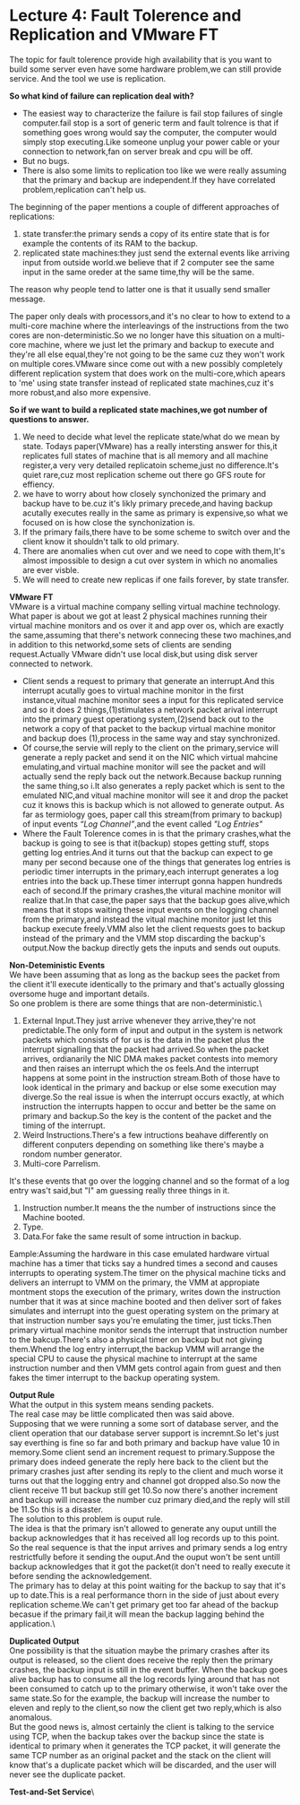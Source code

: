 # Lecture 4: Fault Tolerence and Replication and VMware FT
The topic for fault tolerence provide high availability that is you want to build some server even have some hardware problem,we can still provide service.
And the tool we use is replication.

**So what kind of failure can replication deal with?**
* The easiest way to characterize the failure is fail stop failures of single computer.fail stop is a sort of generic term and fault tolrence is that if something goes wrong would say the computer,
the computer would simply stop executing.Like someone unplug your power cable or your connection to network,fan on server break and cpu will be off.
* But no bugs.
* There is also some limits to replication too like we were really assuming that the primary and backup are independent.If they have correlated problem,replication can't help us.


The beginning of the paper mentions a couple of different approaches of replications:
1. state transfer:the primary sends a copy of its entire state that is for example the contents of its RAM to the backup.
2. replicated state machines:they just send the external events like arriving input from outside world.we believe that if 2 computer see the same input in the same oreder at the same time,thy will be the same.

The reason why people tend to latter one is that it usually send smaller message.

The paper only deals with processors,and it's no clear to how to extend to a multi-core machine where the interleavings of the instructions from the two cores are non-deterministic.So we no longer have this situation on a multi-core machine, where we just let the primary and backup to execute and they're all else equal,they're not going to be the same cuz they won't work on multiple cores.VMware since come out with a new possibly completely different replication system that does work on the multi-core,which apears to 'me' using state transfer instead of replicated state machines,cuz it's more robust,and also more expensive.

**So if we want to build a replicated state machines,we got number of questions to answer.**
1. We need to decide what level the replicate state/what do we mean by state. Todays paper(VMware) has a really intersting answer for this,it replicates full states of machine that is all memory and all machine register,a very very detailed replicatoin scheme,just no difference.It's quiet rare,cuz most replication scheme out there go GFS route for effiency.
2. we have to worry about how closely synchonized the primary and backup have to be.cuz it's likly primary precede,and having backup acutally executes really in the same as primary is expensive,so what we focused on is how close the synchonization is.
3. If the primary fails,there have to be some scheme to switch over and the client know it shouldn't talk to old primary.
4. There are anomalies when cut over and we need to cope with them,It's almost impossible to design a cut over system in which no anomalies are ever visble.
5. We will need to create new replicas if one fails forever, by state transfer.

**VMware FT**\
VMware is a virtual machine company selling virtual machine technology.
What paper is about we got at least 2 physical machines running their virtual machine monitors and os over it and app over os, which are exactly the same,assuming that there's network connecing these two machines,and in addition to this networkd,some sets of clients are sending request.Actually VMware didn't use local disk,but using disk server connected to network.

* Client sends a request to primary that generate an interrupt.And this interrupt acutally goes to virtual machine monitor in the first instance,vitual machine monitor sees a input for this replicated service and so it does 2 things,(1)stimulates a network packet arival interrupt into the primary guest operationg system,(2)send back out to the network a copy of that packet to the backup virtual machine monitor and backup does (1),process in the same way and stay synchronized.
* Of course,the servie will reply to the client on the primary,service will generate a reply packet and send it on the NIC which virtual mahcine emulating,and virtual machine monitor will see the packet and will actually send the reply back out the network.Because backup running the same thing,so i.It also generates a reply packet which is sent to the emulated NIC,and vitual machine monitor will see it and drop the packet cuz it knows this is backup which is not allowed to generate output.
As far as termiology goes, paper call this stream(from primary to backup) of input events *“Log Channel”*,and the event called *"Log Entries"*
* Where the Fault Tolerence comes in is that the primary crashes,what the backup is going to see is that it(backup) stopes getting stuff, stops getting log entries.And it turns out that the backup can expect to ge many per second because one of the things that generates log entries is periodic timer interrupts in the primary,each interrupt generates a log entries into the back up.These timer interrupt gonna happen hundreds each of second.If the primary crashes,the vitural machine monitor will realize that.In that case,the paper says that the backup goes alive,which means that it stops waiting these input events on the logging channel from the primary,and instead the vitual machine monitor just let this backup execute freely.VMM also let the client requests goes to backup instead of the primary and the VMM stop discarding the backup's output.Now the backup directly gets the inputs and sends out ouputs.

**Non-Deteministic Events**\
We have been assuming that as long as the backup sees the packet from the client it'll execute identically to the primary and that's actually glossing oversome huge and important details.\
So one problem is there are some things that are non-deterministic.\
1. External Input.They just arrive whenever they arrive,they're not predictable.The only form of input and output in the system is network packets which consists of for us is the data in the packet plus the interrupt signalling that the packet had arrived.So when the packet arrives, ordianarily the NIC DMA makes packet contests into memory and then raises an interrupt which the os feels.And the interrupt happens at some point in the instruction stream.Both of those have to look identical in the primary and backup or else some execution may diverge.So the real issue is when the interrupt occurs exactly, at which instruction the interrupts happen to occur and better be the same on primary and backup.So the key is the content of the packet and the timing of the interrupt.
2. Weird Instructions.There's a few intructions beahave differently on different conputers depending on something like there's maybe a rondom number generator.
3. Multi-core Parrelism.

It's these events that go over the logging channel and so the format of a log entry was't said,but "I" am guessing really three things in it.
1. Instruction number.It means the the number of instructions since the Machine booted.
2. Type.
3. Data.For fake the same result of some intruction in backup.

Eample:Assuming the hardware in this case emulated hardware virtual machine has a timer that ticks say a hundred times a second and causes interrupts to operating system.The timer on the physical machine ticks and delivers an interrupt to VMM on the primary, the VMM at appropiate montment stops the execution of the primary, writes down the instruction number that it was at since machine booted and then deliver sort of fakes simulates and interrupt into the guest operating system on the primary at that instruction number says you're emulating the timer, just ticks.Then primary virtual machine monitor sends the interrupt that instruction number to the bakcup.There's also a physical timer on backup but not giving them.Whend the log entry interrupt,the backup VMM will arrange the special CPU to cause the physical machine to interrupt at the same instruction number and then VMM gets control again from guest and then fakes the timer interrupt to the backup operating system.

**Output Rule**\
What the output in this system means sending packets.\
The real case may be little complicated then was said above.\
Supposing that we were running a some sort of database server, and the client operation that our database server support is incremnt.So let's just say everthing is fine so far and both primary and backup have value 10 in memory.Some client send an increment request to primary.Suppose the primary does indeed generate the reply here back to the client but the primary crashes just after sending its reply to the client and much worse it turns out that the logging entry and channel got dropped also.So now the client receive 11 but backup still get 10.So now there's another increment and backup will increase the number cuz primary died,and the reply will still be 11.So this is a disaster.\
The solution to this problem is ouput rule.\
The idea is that the primary isn't allowed to generate any ouput untill the backup acknowledges that it has received all log records up to this point.\
So the real sequence is that the input arrives and primary sends a log entry restrictfully before it sending the ouput.And the ouput won't be sent untill backup acknowledges that it got the packet(it don't need to really execute it before sending the acknowledgement.\
The primary has to delay at this point waiting for the backup to say that it's up to date.This is a real performance thorn in the side of just about every replication scheme.We can't get primary get too far ahead of the backup becasue if the primary fail,it will mean the backup lagging behind the application.\

**Duplicated Output**\
One possibility is that the situation maybe the primary crashes after its output is released, so the client does receive the reply then the primary crashes, the backup input is still in the event buffer. When the backup goes alive backup has to consume all the log records lying around that has not been consumed to catch up to the primary otherwise, it won't take over the same state.So for the example, the backup will increase the number to eleven and reply to the client,so now the client get two reply,which is also anomalous.\
But the good news is, almost certainly the client is talking to the service using TCP, when the backup takes over the backup since the state is identical to primary when it generates the TCP packet, it will generate the same TCP number as an original packet and the stack on the client will know that's a duplicate packet which will be discarded, and the user will never see the duplicate packet.

**Test-and-Set Service**\











